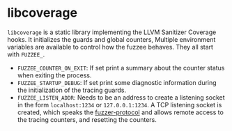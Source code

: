 # libcoverage

`libcoverage` is a static library implementing the LLVM Sanitizer Coverage hooks.
It initializes the guards and global counters,
Multiple environment variables are available to control how the fuzzee behaves.
They all start with `FUZZEE_`.

* `FUZZEE_COUNTER_ON_EXIT`: If set print a summary about the counter status when exiting the process.
* `FUZZEE_STARTUP_DEBUG`: If set print some diagnostic information during the initialization of the tracing guards.
* `FUZZEE_LISTEN_ADDR`: Needs to be an address to create a listening socket in the form `localhost:1234` or `127.0.0.1:1234`.
    A TCP listening socket is created, which speaks the [fuzzer-protocol](../fuzzer-protocol/) and allows remote access to the tracing counters, and resetting the counters.
